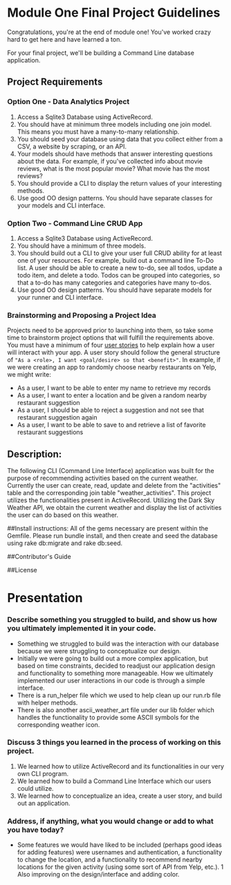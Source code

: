 # Module One Final Project Guidelines

Congratulations, you're at the end of module one! You've worked crazy hard to get here and have learned a ton.

For your final project, we'll be building a Command Line database application.

## Project Requirements

### Option One - Data Analytics Project

1. Access a Sqlite3 Database using ActiveRecord.
2. You should have at minimum three models including one join model. This means you must have a many-to-many relationship.
3. You should seed your database using data that you collect either from a CSV, a website by scraping, or an API.
4. Your models should have methods that answer interesting questions about the data. For example, if you've collected info about movie reviews, what is the most popular movie? What movie has the most reviews?
5. You should provide a CLI to display the return values of your interesting methods.  
6. Use good OO design patterns. You should have separate classes for your models and CLI interface.

### Option Two - Command Line CRUD App

1. Access a Sqlite3 Database using ActiveRecord.
2. You should have a minimum of three models.
3. You should build out a CLI to give your user full CRUD ability for at least one of your resources. For example, build out a command line To-Do list. A user should be able to create a new to-do, see all todos, update a todo item, and delete a todo. Todos can be grouped into categories, so that a to-do has many categories and categories have many to-dos.
4. Use good OO design patterns. You should have separate models for your runner and CLI interface.

### Brainstorming and Proposing a Project Idea

Projects need to be approved prior to launching into them, so take some time to brainstorm project options that will fulfill the requirements above.  You must have a minimum of four [user stories](https://en.wikipedia.org/wiki/User_story) to help explain how a user will interact with your app.  A user story should follow the general structure of `"As a <role>, I want <goal/desire> so that <benefit>"`. In example, if we were creating an app to randomly choose nearby restaurants on Yelp, we might write:

* As a user, I want to be able to enter my name to retrieve my records
* As a user, I want to enter a location and be given a random nearby restaurant suggestion
* As a user, I should be able to reject a suggestion and not see that restaurant suggestion again
* As a user, I want to be able to save to and retrieve a list of favorite restaurant suggestions

## Description:  
The following CLI (Command Line Interface) application was built for the purpose of recommending activities based on the current weather.  Currently the user can create, read, update and delete from the "activities" table and the corresponding join table "weather_activities".  This project utilizes the functionalities present in ActiveRecord.  Utilizing the Dark Sky Weather API, we obtain the current weather and display the list of activities the user can do based on this weather.  

##Install instructions:
All of the gems necessary are present within the Gemfile.  Please run bundle install, and then create and seed the database using rake db:migrate and rake db:seed.  

##Contributor's Guide


##License


# Presentation
### Describe something you struggled to build, and show us how you ultimately implemented it in your code.
* Something we struggled to build was the interaction with our database because we were struggling to conceptualize our design.    
* Initially we were going to build out a more complex application, but based on time constraints, decided to readjust our application design and functionality to something more manageable. How we ultimately implemented our user interactions in our code is through a simple interface.  
* There is a run_helper file which we used to help clean up our run.rb file with helper methods.  
* There is also another ascii_weather_art file under our lib folder which handles the functionality to provide some ASCII symbols for the corresponding weather icon.
### Discuss 3 things you learned in the process of working on this project.
1. We learned how to utilize ActiveRecord and its functionalities in our very own CLI program.
2. We learned how to build a Command Line Interface which our users could utilize.
3. We learned how to conceptualize an idea, create a user story, and build out an application.
### Address, if anything, what you would change or add to what you have today?
* Some features we would have liked to be included (perhaps good ideas for adding features) were usernames and authentication, a functionality to change the location, and a functionality to recommend nearby locations for the given activity (using some sort of API from Yelp, etc.). 1
 Also improving on the design/interface and adding color.
